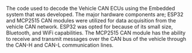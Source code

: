 The code used to decode the Vehicle CAN ECUs using the Embedded system that was developed.
The major hardware components are; ESP32 and MCP2515 CAN modules were utilized for data acquisition from the vehicle CAN network.  ESP32 was opted for because of its small size, Bluetooth, and WiFi capabilities. The MCP2515 CAN module has the ability to receive and transmit messages over the CAN bus of the vehicle through the CAN-H and CAN-L communication lines.

